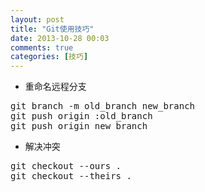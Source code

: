 ```yaml
---
layout: post
title: "Git使用技巧"
date: 2013-10-28 00:03
comments: true
categories: [技巧]
---
```


* 重命名远程分支

<pre>
git branch -m old_branch new_branch
git push origin :old_branch
git push origin new_branch
</pre>

* 解决冲突

<pre>
git checkout --ours .
git checkout --theirs .
</pre>